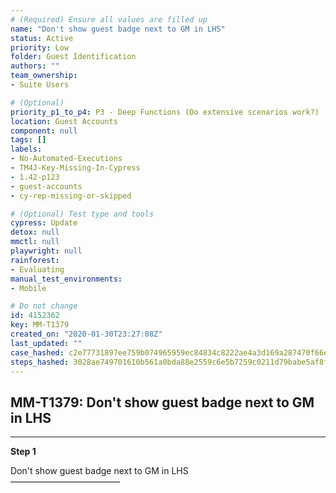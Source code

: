 ```yaml
---
# (Required) Ensure all values are filled up
name: "Don't show guest badge next to GM in LHS"
status: Active
priority: Low
folder: Guest Identification
authors: ""
team_ownership: 
- Suite Users

# (Optional)
priority_p1_to_p4: P3 - Deep Functions (Do extensive scenarios work?)
location: Guest Accounts
component: null
tags: []
labels: 
- No-Automated-Executions
- TM4J-Key-Missing-In-Cypress
- 1.42-p123
- guest-accounts
- cy-rep-missing-or-skipped

# (Optional) Test type and tools
cypress: Update
detox: null
mmctl: null
playwright: null
rainforest: 
- Evaluating
manual_test_environments: 
- Mobile

# Do not change
id: 4152362
key: MM-T1379
created_on: "2020-01-30T23:27:08Z"
last_updated: ""
case_hashed: c2e77731897ee759b074965959ec84834c8222ae4a3d169a287470f66edc14799ea28a8f65a97d55a682ed80b743a9e3
steps_hashed: 3028ae749701610b561a0bda88e2559c6e5b7259c0211d79babe5af8ffe97b85cf46085fd5264f9815794a00b3f1cf08
---
```


<!-- (Auto-generated) Based on frontmatter's "key" and "name" -->

## MM-T1379: Don't show guest badge next to GM in LHS

---

**Step 1**

Don't show guest badge next to GM in LHS\
–––––––––––––––––––––––––
